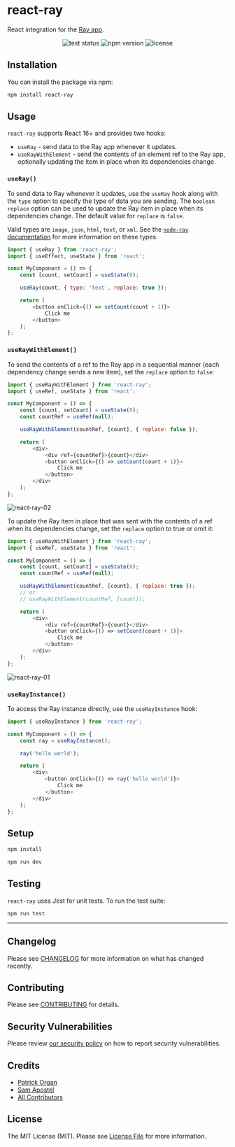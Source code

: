 # react-ray

React integration for the [Ray app](https://myray.app).

<p align="center">
    <img src="https://img.shields.io/github/actions/workflow/status/permafrost-dev/react-ray/run-tests.yml?branch=main&label=tests&logo=github&style=flat-square" alt="test status">
    <img src="https://shields.io/npm/v/react-ray?style=flat-square&nocache=1" alt="npm version">
    <img src="https://shields.io/github/license/permafrost-dev/react-ray?style=flat-square&nocache=1" alt="license">
</p>

## Installation

You can install the package via npm:

```bash
npm install react-ray
```

## Usage

`react-ray` supports React 16+ and provides two hooks:

- `useRay` - send data to the Ray app whenever it updates.
- `useRayWithElement` - send the contents of an element ref to the Ray app, optionally updating the item in place when its dependencies change.

### `useRay()`

To send data to Ray whenever it updates, use the `useRay` hook along with the `type` option to specify the type of data you are sending.  The `boolean` `replace` option can be used to update the Ray item in place when its dependencies change.  The default value for `replace` is `false`.

Valid types are `image`, `json`, `html`, `text`, or `xml`. See the [`node-ray` documentation](https://github.com/permafrost-dev/node-ray) for more information on these types.

```js
import { useRay } from 'react-ray';
import { useEffect, useState } from 'react';

const MyComponent = () => {
    const [count, setCount] = useState(0);

    useRay(count, { type: 'text', replace: true });

    return (
        <button onClick={() => setCount(count + 1)}>
            Click me
        </button>
    );
};
```

### `useRayWithElement()`

To send the contents of a ref to the Ray app in a sequential manner (each dependency change sends a new item), set the `replace` option to `false`:

```js
import { useRayWithElement } from 'react-ray';
import { useRef, useState } from 'react';

const MyComponent = () => {
    const [count, setCount] = useState(0);
    const countRef = useRef(null);

    useRayWithElement(countRef, [count], { replace: false });

    return (
        <div>
            <div ref={countRef}>{count}</div>
            <button onClick={() => setCount(count + 1)}>
                Click me
            </button>
        </div>
    );
};
```

![react-ray-02](https://user-images.githubusercontent.com/5508707/224473711-e1a59701-35a7-4c75-80c5-e69eb13cbf35.gif)

To update the Ray item in place that was sent with the contents of a ref when its dependencies change, set the `replace` option to true or omit it:

```js
import { useRayWithElement } from 'react-ray';
import { useRef, useState } from 'react';

const MyComponent = () => {
    const [count, setCount] = useState(0);
    const countRef = useRef(null);

    useRayWithElement(countRef, [count], { replace: true });
    // or
    // useRayWithElement(countRef, [count]);

    return (
        <div>
            <div ref={countRef}>{count}</div>
            <button onClick={() => setCount(count + 1)}>
                Click me
            </button>
        </div>
    );
};
```

![react-ray-01](https://user-images.githubusercontent.com/5508707/224473546-c695914e-3919-466f-bf05-f760dac36c0f.gif)


### `useRayInstance()`

To access the Ray instance directly, use the `useRayInstance` hook:

```js
import { useRayInstance } from 'react-ray';

const MyComponent = () => {
    const ray = useRayInstance();

    ray('hello world');

    return (
        <div>
            <button onClick={() => ray('hello world')}>
                Click me
            </button>
        </div>
    );
};
```

## Setup

```bash
npm install

npm run dev
```

## Testing

`react-ray` uses Jest for unit tests.  To run the test suite:

`npm run test`

---

## Changelog

Please see [CHANGELOG](CHANGELOG.md) for more information on what has changed recently.

## Contributing

Please see [CONTRIBUTING](.github/CONTRIBUTING.md) for details.

## Security Vulnerabilities

Please review [our security policy](../../security/policy) on how to report security vulnerabilities.

## Credits

- [Patrick Organ](https://github.com/patinthehat)
- [Sam Apostel](https://github.com/sam-apostel)
- [All Contributors](../../contributors)

## License

The MIT License (MIT). Please see [License File](LICENSE) for more information.
